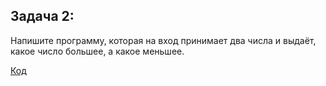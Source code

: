 ## Задача 2: 
Напишите программу, которая на вход принимает два числа и выдаёт, какое число большее, а какое меньшее.

 [Код](ex001\Program.cs)